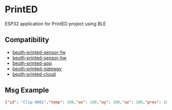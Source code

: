 # PrintED

ESP32 application for PrintED project using BLE

## Compatibility

- [beuth-printed-sensor-fw](https://github.com/pdthang/beuth-esp32-ble)
- [beuth-printed-sensor-hw](https://github.com/pdt590/beuth-printed-sensor-hw)
- [beuth-printed-app](https://github.com/pdt590/beuth-printed-app)
- [beuth-printed-gateway](https://github.com/pdt590/beuth-printed-gateway)
- [beuth-printed-cloud](https://github.com/pdt590/beuth-printed-cloud)

## Msg Example

```json
{"id": "Clip-0001","temp": 100,"ax": 100,"ay": 100,"az": 100,"pres": 100,"hum": 100,"gas": 100,"alt": 100,"mois": 100}
```
